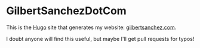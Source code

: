 # GilbertSanchezDotCom

This is the [Hugo](https://gohugo.io) site that generates my website: [gilbertsanchez.com](https://gilbertsanchez.com).

I doubt anyone will find this useful, but maybe I'll get pull requests for typos!
